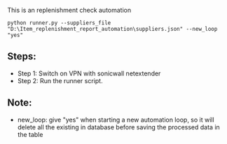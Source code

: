 This is an replenishment check automation


```
python runner.py --suppliers_file "D:\Item_replenishment_report_automation\suppliers.json" --new_loop "yes"
```

## Steps:

- Step 1: Switch on VPN with sonicwall netextender
- Step 2: Run the runner script.


## Note:
- new_loop: give "yes" when starting a new automation loop, so it will delete all the existing in database before saving the processed data in the table